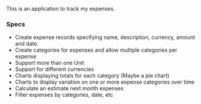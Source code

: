 This is an application to track my expenses.

### Specs ###
* Create expense records specifying name, description, currency, amount and date.
* Create categories for expenses and allow multiple categories per expense
* Support more than one Unit
* Support for different currencies
* Charts displaying totals for each category (Maybe a pie chart)
* Charts to display variation on one or more expense categories over time
* Calculate an estimate next month expenses
* Filter expenses by categories, date, etc

